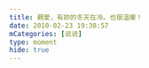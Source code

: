 ```yaml
---
title: 親愛，有妳的冬天在冷。也很溫暖！
date: 2010-02-23 19:38:57
mCategories: [说说]
type: moment
hide: true
---
```


